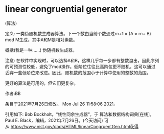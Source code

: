 # linear congruential generator


(算法)



定义:
一类伪随机数生成器算法。下一个数由当前个数通过rn+1 = (A × rn+ B) mod M生成，其中A和M是相对素数。



概括(我是一种……)
伪随机数生成器。



注意:
在软件中实现时，可以选择A和B，这样几乎每一步都有整数溢出，因此序列的可预测性较低，避免了mod操作。低阶位往往比高阶位更不随机。这可以通过丢弃一些低阶位来改进。因此，随机数的范围小于计算中使用的整数的范围。

更好的算法是可用的，但它们更复杂。


作者:BB







条目于2021年7月26日修改。
Mon Jul 26 11:58:06 2021。



引用如下:
Bob Bockholt，“线性同余生成器”，于
算法和数据结构词典[在线]，Paul E. Black，编辑，2021年7月26日。(今天访问)
可从:https://www.nist.gov/dads/HTML/linearCongruentGen.html获得